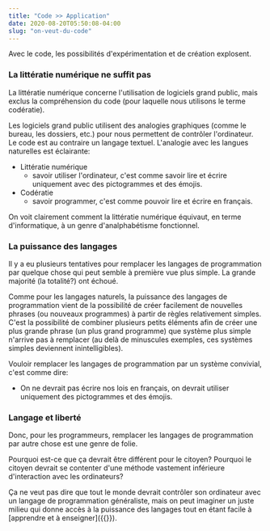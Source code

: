 ```yaml
---
title: "Code >> Application"
date: 2020-08-20T05:50:08-04:00
slug: "on-veut-du-code"
---
```


Avec le code, les possibilités d'expérimentation et de création explosent.

<!--more-->

### La littératie numérique ne suffit pas

La littératie numérique concerne l'utilisation de logiciels grand public, 
mais exclus la compréhension du code (pour laquelle nous utilisons le terme codératie).

Les logiciels grand public utilisent des analogies graphiques (comme le bureau, les dossiers, etc.) pour nous permettent
de contrôler l'ordinateur.
Le code est au contraire un langage textuel.
L'analogie avec les langues naturelles est éclairante:

* Littératie numérique
    * savoir utiliser l'ordinateur, c'est comme savoir lire et écrire uniquement avec des pictogrammes et des émojis.
* Codératie
    * savoir programmer, c'est comme pouvoir lire et écrire en français.

On voit clairement comment la littératie numérique équivaut, en terme d'informatique, à un genre d'analphabétisme fonctionnel.


### La puissance des langages

Il y a eu plusieurs tentatives pour remplacer les langages de programmation par quelque chose qui peut semble à première vue plus simple.
La grande majorité (la totalité?) ont échoué.

Comme pour les langages naturels, la puissance des langages de programmation vient de la possibilité 
de créer facilement de nouvelles phrases (ou nouveaux programmes) à partir de règles relativement simples.
C'est la possibilité de combiner plusieurs petits éléments afin de créer une plus grande phrase (un plus grand programme) 
que système plus simple n'arrive pas à remplacer (au delà de minuscules exemples, ces systèmes simples deviennent inintelligibles).

Vouloir remplacer les langages de programmation par un système convivial, c'est comme dire:

* On ne devrait pas écrire nos lois en français, on devrait utiliser uniquement des pictogrammes et des émojis.

### Langage et liberté

Donc, pour les programmeurs, remplacer les langages de programmation par autre chose est une genre de folie.

Pourquoi est-ce que ça devrait être différent pour le citoyen? Pourquoi le citoyen devrait se contenter d'une méthode vastement inférieure d'interaction avec les ordinateurs?

Ça ne veut pas dire que tout le monde devrait contrôler son ordinateur avec un langage de programmation généraliste, mais on peut imaginer un juste milieu
qui donne accès à la puissance des langages tout en étant facile à [apprendre et à enseigner]({{<ref code-for-everyone.md>}}).


<!--

## Je contrôle mon ordinateur avec un LANGAGE

## Le défi de l'ergonomie existe toujours avec un LANGAGE, mais c'est beaucoup moins un défi

Ce qui veut dire:

1. Systèmes beaucoup plus simples et plus sécuritaires
1. Coût de développement moindre
1. Collaboration beaucoup plus facile (parce qu'on le fait directement dans le langage)


## Software usability

(ISO standard)

* Learnability
* Efficiency
* Memorability
* Errors
* Satisfaction


À noter que Bash est supérieur à n'importe quel gestionnaire de fichier graphique. Et ce même si Bash est super vieux et qu'on peut facilement imaginer un meilleur Bash avec une inferface graphique à la IDE.

Avec un interface graphique, l'ergonomie est difficile. Avec un langage, c'est excellent par défaut (et évidemment pourrait être encore mieux, mais ce n'est jamais terrible si le langage est bon).


## Norman's principles

1. Affordance
1. Visibility
1. Feedback
1. Constraints
1. Mapping
1. Consistency

-->

